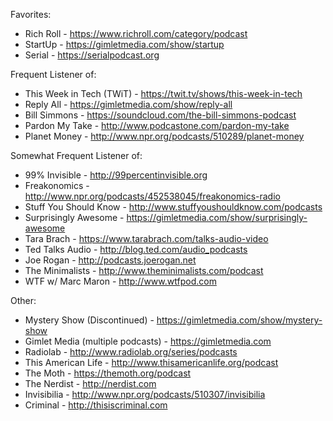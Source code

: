 Favorites:
- Rich Roll - https://www.richroll.com/category/podcast
- StartUp - https://gimletmedia.com/show/startup
- Serial - https://serialpodcast.org

Frequent Listener of:
- This Week in Tech (TWiT) - https://twit.tv/shows/this-week-in-tech
- Reply All - https://gimletmedia.com/show/reply-all
- Bill Simmons - https://soundcloud.com/the-bill-simmons-podcast
- Pardon My Take - http://www.podcastone.com/pardon-my-take
- Planet Money - http://www.npr.org/podcasts/510289/planet-money

Somewhat Frequent Listener of:
- 99% Invisible - http://99percentinvisible.org
- Freakonomics - http://www.npr.org/podcasts/452538045/freakonomics-radio
- Stuff You Should Know - http://www.stuffyoushouldknow.com/podcasts
- Surprisingly Awesome - https://gimletmedia.com/show/surprisingly-awesome
- Tara Brach - https://www.tarabrach.com/talks-audio-video
- Ted Talks Audio - http://blog.ted.com/audio_podcasts
- Joe Rogan - http://podcasts.joerogan.net
- The Minimalists - http://www.theminimalists.com/podcast
- WTF w/ Marc Maron - http://www.wtfpod.com

Other:
- Mystery Show (Discontinued) - https://gimletmedia.com/show/mystery-show
- Gimlet Media (multiple podcasts) - https://gimletmedia.com
- Radiolab - http://www.radiolab.org/series/podcasts
- This American Life - http://www.thisamericanlife.org/podcast
- The Moth - https://themoth.org/podcast
- The Nerdist - http://nerdist.com
- Invisibilia - http://www.npr.org/podcasts/510307/invisibilia
- Criminal - http://thisiscriminal.com
